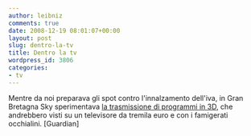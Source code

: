 ```yaml
---
author: leibniz
comments: true
date: 2008-12-19 08:01:07+00:00
layout: post
slug: dentro-la-tv
title: Dentro la tv
wordpress_id: 3806
categories:
- tv
---
```


Mentre da noi preparava gli spot contro l'innalzamento dell'iva, in Gran Bretagna Sky sperimentava [la trasmissione di programmi in 3D](http://www.guardian.co.uk/technology/2008/dec/19/sky-3d-television), che andrebbero visti su un televisore da tremila euro e con i famigerati occhialini. [Guardian]
